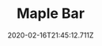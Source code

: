 ---
templateKey: blog-post
title: Maple Bar
type: cooking
energy: 225
health: 101
description: It's a sweet doughnut topped with a rich maple glaze. 
featuredpost: false
date: 2020-02-16T21:45:12.711Z
featuredimage: /img/Maple_Bar.png
sellPrice: 300
tags:
  - Maple Syrup
  - Sugar
  - Wheat Flour
  - edible
---
